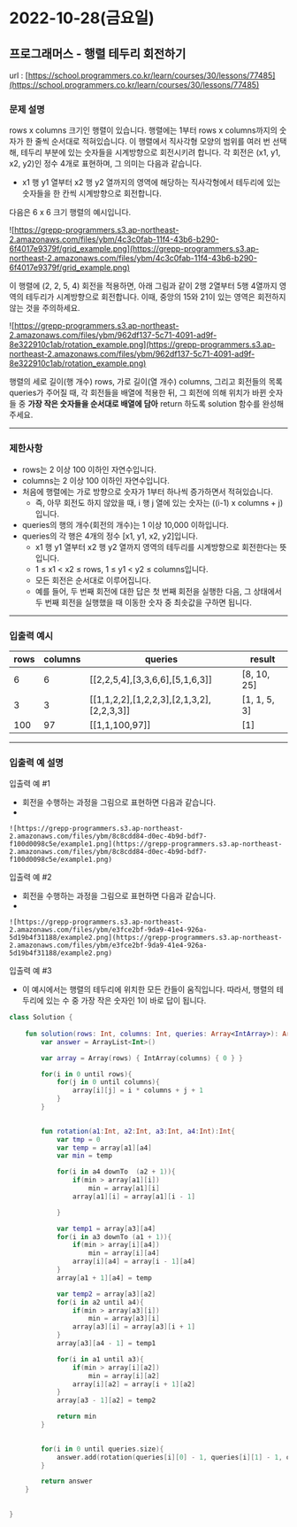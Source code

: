 # 2022-10-28(금요일)

## 프로그래머스 - 행렬 테두리 회전하기

url : [https://school.programmers.co.kr/learn/courses/30/lessons/77485](https://school.programmers.co.kr/learn/courses/30/lessons/77485)

### **문제 설명**

rows x columns 크기인 행렬이 있습니다. 행렬에는 1부터 rows x columns까지의 숫자가 한 줄씩 순서대로 적혀있습니다. 이 행렬에서 직사각형 모양의 범위를 여러 번 선택해, 테두리 부분에 있는 숫자들을 시계방향으로 회전시키려 합니다. 각 회전은 (x1, y1, x2, y2)인 정수 4개로 표현하며, 그 의미는 다음과 같습니다.

- x1 행 y1 열부터 x2 행 y2 열까지의 영역에 해당하는 직사각형에서 테두리에 있는 숫자들을 한 칸씩 시계방향으로 회전합니다.

다음은 6 x 6 크기 행렬의 예시입니다.

![https://grepp-programmers.s3.ap-northeast-2.amazonaws.com/files/ybm/4c3c0fab-11f4-43b6-b290-6f4017e9379f/grid_example.png](https://grepp-programmers.s3.ap-northeast-2.amazonaws.com/files/ybm/4c3c0fab-11f4-43b6-b290-6f4017e9379f/grid_example.png)

이 행렬에 (2, 2, 5, 4) 회전을 적용하면, 아래 그림과 같이 2행 2열부터 5행 4열까지 영역의 테두리가 시계방향으로 회전합니다. 이때, 중앙의 15와 21이 있는 영역은 회전하지 않는 것을 주의하세요.

![https://grepp-programmers.s3.ap-northeast-2.amazonaws.com/files/ybm/962df137-5c71-4091-ad9f-8e322910c1ab/rotation_example.png](https://grepp-programmers.s3.ap-northeast-2.amazonaws.com/files/ybm/962df137-5c71-4091-ad9f-8e322910c1ab/rotation_example.png)

행렬의 세로 길이(행 개수) rows, 가로 길이(열 개수) columns, 그리고 회전들의 목록 queries가 주어질 때, 각 회전들을 배열에 적용한 뒤, 그 회전에 의해 위치가 바뀐 숫자들 중 **가장 작은 숫자들을 순서대로 배열에 담아** return 하도록 solution 함수를 완성해주세요.

---

### 제한사항

- rows는 2 이상 100 이하인 자연수입니다.
- columns는 2 이상 100 이하인 자연수입니다.
- 처음에 행렬에는 가로 방향으로 숫자가 1부터 하나씩 증가하면서 적혀있습니다.
    - 즉, 아무 회전도 하지 않았을 때, i 행 j 열에 있는 숫자는 ((i-1) x columns + j)입니다.
- queries의 행의 개수(회전의 개수)는 1 이상 10,000 이하입니다.
- queries의 각 행은 4개의 정수 [x1, y1, x2, y2]입니다.
    - x1 행 y1 열부터 x2 행 y2 열까지 영역의 테두리를 시계방향으로 회전한다는 뜻입니다.
    - 1 ≤ x1 < x2 ≤ rows, 1 ≤ y1 < y2 ≤ columns입니다.
    - 모든 회전은 순서대로 이루어집니다.
    - 예를 들어, 두 번째 회전에 대한 답은 첫 번째 회전을 실행한 다음, 그 상태에서 두 번째 회전을 실행했을 때 이동한 숫자 중 최솟값을 구하면 됩니다.

---

### 입출력 예시

| rows | columns | queries | result |
| --- | --- | --- | --- |
| 6 | 6 | [[2,2,5,4],[3,3,6,6],[5,1,6,3]] | [8, 10, 25] |
| 3 | 3 | [[1,1,2,2],[1,2,2,3],[2,1,3,2],[2,2,3,3]] | [1, 1, 5, 3] |
| 100 | 97 | [[1,1,100,97]] | [1] |

---

### 입출력 예 설명

입출력 예 #1

- 회전을 수행하는 과정을 그림으로 표현하면 다음과 같습니다.
- 
    
    ![https://grepp-programmers.s3.ap-northeast-2.amazonaws.com/files/ybm/8c8cdd84-d0ec-4b9d-bdf7-f100d0098c5e/example1.png](https://grepp-programmers.s3.ap-northeast-2.amazonaws.com/files/ybm/8c8cdd84-d0ec-4b9d-bdf7-f100d0098c5e/example1.png)
    

입출력 예 #2

- 회전을 수행하는 과정을 그림으로 표현하면 다음과 같습니다.
- 
    
    ![https://grepp-programmers.s3.ap-northeast-2.amazonaws.com/files/ybm/e3fce2bf-9da9-41e4-926a-5d19b4f31188/example2.png](https://grepp-programmers.s3.ap-northeast-2.amazonaws.com/files/ybm/e3fce2bf-9da9-41e4-926a-5d19b4f31188/example2.png)
    

입출력 예 #3

- 이 예시에서는 행렬의 테두리에 위치한 모든 칸들이 움직입니다. 따라서, 행렬의 테두리에 있는 수 중 가장 작은 숫자인 1이 바로 답이 됩니다.

```kotlin
class Solution {
    
    fun solution(rows: Int, columns: Int, queries: Array<IntArray>): ArrayList<Int> {
        var answer = ArrayList<Int>()

        var array = Array(rows) { IntArray(columns) { 0 } }

        for(i in 0 until rows){
            for(j in 0 until columns){
                array[i][j] = i * columns + j + 1
            }
        }
        

        fun rotation(a1:Int, a2:Int, a3:Int, a4:Int):Int{
            var tmp = 0
            var temp = array[a1][a4]
            var min = temp

            for(i in a4 downTo  (a2 + 1)){
                if(min > array[a1][i])
                    min = array[a1][i]
                array[a1][i] = array[a1][i - 1]

            }

            var temp1 = array[a3][a4]
            for(i in a3 downTo (a1 + 1)){
                if(min > array[i][a4])
                    min = array[i][a4]
                array[i][a4] = array[i - 1][a4]
            }
            array[a1 + 1][a4] = temp

            var temp2 = array[a3][a2]
            for(i in a2 until a4){
                if(min > array[a3][i])
                    min = array[a3][i]
                array[a3][i] = array[a3][i + 1]
            }
            array[a3][a4 - 1] = temp1

            for(i in a1 until a3){
                if(min > array[i][a2])
                    min = array[i][a2]
                array[i][a2] = array[i + 1][a2]
            }
            array[a3 - 1][a2] = temp2

            return min
        }
        

        for(i in 0 until queries.size){
            answer.add(rotation(queries[i][0] - 1, queries[i][1] - 1, queries[i][2] - 1, queries[i][3] - 1))
        }

        return answer
    }
    
    
}
```